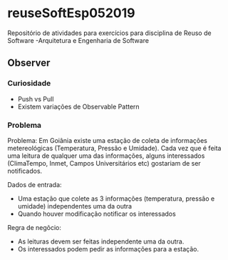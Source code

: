 # reuseSoftEsp052019
Repositório de atividades para exercícios para disciplina de Reuso de Software -Arquitetura e Engenharia de Software

## Observer

### Curiosidade
- Push vs Pull
- Existem variações de Observable Pattern

### Problema
Problema: 
Em Goiânia existe uma estação de coleta de informações metereológicas (Temperatura, Pressão e Umidade). Cada vez que é feita uma leitura de qualquer uma das informações, alguns interessados (ClimaTempo, Inmet, Campos Universitários etc) gostariam de ser notificados.

Dados de entrada:
- Uma estação que colete as 3 informações (temperatura, pressão e umidade) independentes uma da outra
- Quando houver modificação notificar os interessados

Regra de negõcio: 
- As leituras devem ser feitas independente uma da outra.
- Os interessados podem pedir as informações para a estação.

